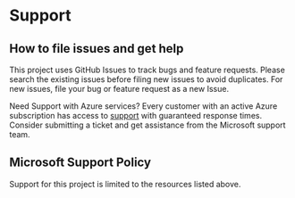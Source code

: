 # Support

## How to file issues and get help  

This project uses GitHub Issues to track bugs and feature requests. Please search the existing
issues before filing new issues to avoid duplicates.  For new issues, file your bug or
feature request as a new Issue.

Need Support with Azure services? Every customer with an active Azure subscription has access to [support](https://docs.microsoft.com/azure/azure-supportability/how-to-create-azure-support-request) with guaranteed response times. Consider submitting a ticket and get assistance from the Microsoft support team.

## Microsoft Support Policy  

Support for this project is limited to the resources listed above.

